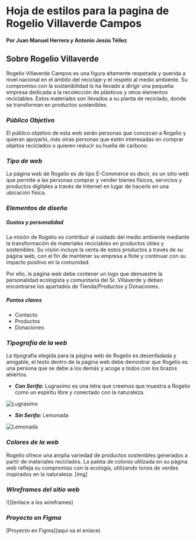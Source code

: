 # Hoja de estilos para la pagina de Rogelio Villaverde Campos 
#### Por Juan Manuel Herrera y Antonio Jesús Téllez

## Sobre Rogelio Villaverde
Rogelio Villaverde Campos es una figura altamente respetada y querida a nivel nacional en el ámbito del reciclaje y el respeto al medio ambiente. Su compromiso con la sostenibilidad lo ha llevado a dirigir una pequeña empresa dedicada a la recolección de plásticos y otros elementos reciclables. Estos materiales son llevados a su planta de reciclado, donde se transforman en productos sostenibles.

### *Público Objetivo*
El público objetivo de esta web serán personas que conozcan a Rogelio y quieran apoyarlo, más otras personas que estén interesadas en comprar objetos reciclados o quieren reducir su huella de carbono.

### *Tipo de web*
La página web de Rogelio es de tipo E-Commerce es decir, es un sitio web que permite a las personas comprar y vender bienes físicos, servicios y productos digitales a través de Internet en lugar de hacerlo en una ubicación física. 

### *Elementos de diseño*
##### *Gustos y personalidad*
La misión de Rogelio es contribuir al cuidado del medio ambiente mediante la transformación de materiales reciclables en productos útiles y sostenibles. Su visión incluye la venta de estos productos a través de su página web, con el fin de mantener su empresa a flote y continuar con su impacto positivo en la comunidad.

Por ello, la página web debe contener un logo que demuestre la personalidad ecologista y comunitaria del Sr. Villaverde y deben encontrarse los apartados de Tienda/Productos y Donaciones.

##### *Puntos claves*
- Contacto
- Productos
- Donaciones

### *Tipografía de la web*
La tipografía elegida para la página web de Rogelio es desenfadada y amigable, el texto dentro de la página web debe demostrar que Rogelio es una persona que se debe a los demás y acoge a todos con los brazos abiertos.

- ***Con Serifa:***
Lugrasimo es una letra que creemos que muestra a Rogelio como un espíritu libre y conectado con la naturaleza.

![Lugrasimo](https://www.cufonfonts.com/images/thumb/107399/lugrasimo-741x415-1784c2a6b7.jpg)
  
- ***Sin Serifa:***
Lemonada 

![Lemonada](https://www.cufonfonts.com/images/thumb/15575/lemonada-741x415-75d5e1b051.jpg)

### *Colores de la web*
Rogelio ofrece una amplia variedad de productos sostenibles generados a partir de materiales reciclados. La paleta de colores utilizada en su página web refleja su compromiso con la ecología, utilizando tonos de verdes inspirados en la naturaleza.
[img]

### *Wireframes del sitio web*
![](enlace a los wireframes)

### *Proyecto en Figma*
[Proyecto en Figma](aqui va el enlace)

